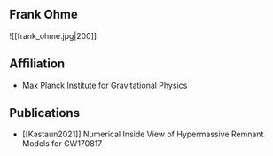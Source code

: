 ## Frank Ohme

![[frank_ohme.jpg|200]]


## Affiliation

- Max Planck Institute for Gravitational Physics

## Publications

- [[Kastaun2021]] Numerical Inside View of Hypermassive Remnant Models for GW170817